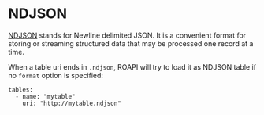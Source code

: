 # NDJSON

[NDJSON](http://ndjson.org/) stands for Newline delimited JSON. It is a
convenient format for storing or streaming structured data that may be
processed one record at a time.

When a table uri ends in `.ndjson`, ROAPI will try to load it as NDJSON table
if no `format` option is specified:

```
tables:
  - name: "mytable"
    uri: "http://mytable.ndjson"
```
